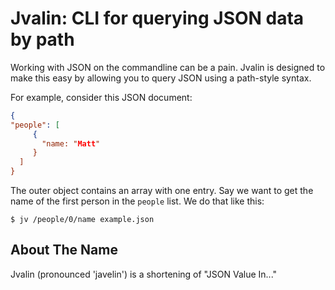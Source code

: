 # Jvalin: CLI for querying JSON data by path

Working with JSON on the commandline can be a pain. Jvalin is designed
to make this easy by allowing you to query JSON using a path-style
syntax.

For example, consider this JSON document:

```json
{
"people": [
     {
       "name: "Matt"
     }
  ]
}
```

The outer object contains an array with one entry. Say we want to get
the name of the first person in the `people` list. We do that like this:

```
$ jv /people/0/name example.json
```

## About The Name

Jvalin (pronounced 'javelin') is a shortening of "JSON Value In..."
